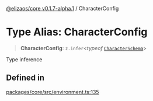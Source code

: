 [@elizaos/core v0.1.7-alpha.1](../index.md) / CharacterConfig

# Type Alias: CharacterConfig

> **CharacterConfig**: `z.infer`\<_typeof_ [`CharacterSchema`](../variables/CharacterSchema.md)\>

Type inference

## Defined in

[packages/core/src/environment.ts:135](https://github.com/elizaOS/eliza/blob/main/packages/core/src/environment.ts#L135)
